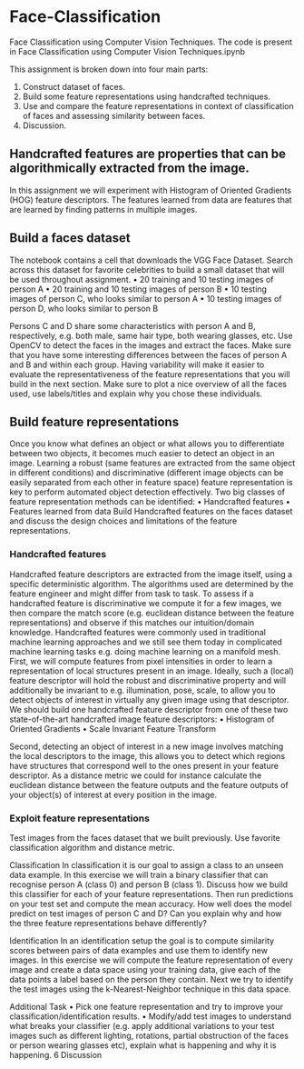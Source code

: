 # Face-Classification
Face Classification using Computer Vision Techniques. The code is present in Face Classification using Computer Vision Techniques.ipynb

This assignment is broken down into four main parts:
1. Construct dataset of faces.
2. Build some feature representations using handcrafted techniques.
3. Use and compare the feature representations in context of classification of faces and assessing similarity between faces.
4. Discussion.

## Handcrafted features are properties that can be algorithmically extracted from the image. 
In this assignment we will experiment with Histogram of Oriented Gradients (HOG) feature descriptors. The features learned from data are
features that are learned by finding patterns in multiple images.


## Build a faces dataset
The notebook contains a cell that downloads the VGG Face Dataset.
Search across this dataset for favorite celebrities to build a small dataset that will be used throughout assignment.
• 20 training and 10 testing images of person A
• 20 training and 10 testing images of person B
• 10 testing images of person C, who looks similar to person A
• 10 testing images of person D, who looks similar to person B

Persons C and D share some characteristics with person A and B, respectively, e.g. both male, same
hair type, both wearing glasses, etc. Use OpenCV to detect the faces in the images and
extract the faces. Make
sure that you have some interesting differences between the faces of person A and B and
within each group. Having variability will make it easier to evaluate the representativeness
of the feature representations that you will build in the next section. Make sure to plot a nice
overview of all the faces used, use labels/titles and explain why you chose these individuals.


## Build feature representations
Once you know what defines an object or what allows you to differentiate between two objects, it becomes much easier to detect an object in an image. Learning a robust (same features are extracted from the same object in different conditions) and discriminative (different image objects can be easily separated from each other in feature space) feature representation is key to perform automated object detection effectively. Two big classes of feature representation methods can be identified:
• Handcrafted features 
• Features learned from data
Build Handcrafted features on the faces dataset and discuss the design choices and limitations of the feature representations.


### Handcrafted features

Handcrafted feature descriptors are extracted from the image itself, using a specific deterministic algorithm. The algorithms used are determined by the feature engineer and might differ from task to task. To assess if a handcrafted feature is discriminative we compute it for a few images, we then compare the match score (e.g. euclidean distance between the feature representations) and observe if this matches our intuition/domain knowledge. Handcrafted features were commonly used in traditional machine learning approaches and we still see them today in complicated machine learning tasks e.g. doing machine learning on a manifold mesh.
First, we will compute features from pixel intensities in order to learn a representation of local structures present in an image. Ideally, such a (local) feature descriptor will hold the robust and discriminative property and will additionally be invariant to e.g. illumination, pose, scale, to allow you to detect objects of interest in virtually any given image using that descriptor. We should build one handcrafted feature descriptor from one of these two state-of-the-art handcrafted image feature descriptors:
• Histogram of Oriented Gradients
• Scale Invariant Feature Transform

Second, detecting an object of interest in a new image involves matching the local descriptors
to the image, this allows you to detect which regions have structures that correspond well
to the ones present in your feature descriptor. As a distance metric we could for instance
calculate the euclidean distance between the feature outputs and the feature outputs of your
object(s) of interest at every position in the image.

### Exploit feature representations
Test images from the faces dataset that we built previously. Use favorite classification algorithm and distance metric.

Classification
In classification it is our goal to assign a class to an unseen data example. In this exercise
we will train a binary classifier that can recognise person A (class 0) and person B (class
1). Discuss how we build this classifier for each of your feature representations. Then run
predictions on your test set and compute the mean accuracy. How well does the model
predict on test images of person C and D? Can you explain why and how the three feature
representations behave differently?

Identification
In an identification setup the goal is to compute similarity scores between pairs of data
examples and use them to identify new images. In this exercise we will compute the feature
representation of every image and create a data space using your training data, give each of
the data points a label based on the person they contain. Next we try to identify the test images
using the k-Nearest-Neighbor technique in this data space.


Additional Task
• Pick one feature representation and try to improve your classification/identification
results.
• Modify/add test images to understand what breaks your classifier (e.g. apply additional
variations to your test images such as different lighting, rotations, partial obstruction
of the faces or person wearing glasses etc), explain what is happening and why it is
happening.
6 Discussion

